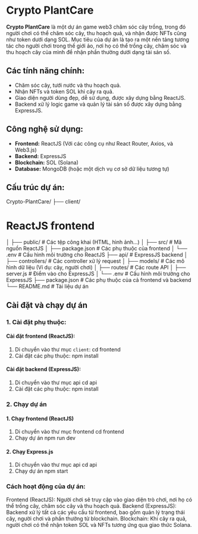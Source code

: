 # Crypto PlantCare

**Crypto PlantCare** là một dự án game web3 chăm sóc cây trồng, trong đó người chơi có thể chăm sóc cây, thu hoạch quả, và nhận được NFTs cũng như token dưới dạng SOL. Mục tiêu của dự án là tạo ra một nền tảng tương tác cho người chơi trong thế giới ảo, nơi họ có thể trồng cây, chăm sóc và thu hoạch cây của mình để nhận phần thưởng dưới dạng tài sản số.

## Các tính năng chính:
- Chăm sóc cây, tưới nước và thu hoạch quả.
- Nhận NFTs và token SOL khi cây ra quả.
- Giao diện người dùng đẹp, dễ sử dụng, được xây dựng bằng ReactJS.
- Backend xử lý logic game và quản lý tài sản số được xây dựng bằng ExpressJS.

## Công nghệ sử dụng:
- **Frontend:** ReactJS (Với các công cụ như React Router, Axios, và Web3.js)
- **Backend:** ExpressJS
- **Blockchain:** SOL (Solana)
- **Database:** MongoDB (hoặc một dịch vụ cơ sở dữ liệu tương tự)

## Cấu trúc dự án:

Crypto-PlantCare/ ├── client/ 
# ReactJS frontend 
│ ├── public/ # Các tệp công khai (HTML, hình ảnh...) 
│ ├── src/ # Mã nguồn ReactJS 
│ ├── package.json # Các phụ thuộc của frontend 
│ └── .env # Cấu hình môi trường cho ReactJS 
├── api/ # ExpressJS backend 
│ ├── controllers/ # Các controller xử lý request 
│ ├── models/ # Các mô hình dữ liệu (Ví dụ: cây, người chơi) 
│ ├── routes/ # Các route API 
│ ├── server.js # Điểm vào cho ExpressJS 
│ └── .env # Cấu hình môi trường cho ExpressJS 
├── package.json # Các phụ thuộc của cả frontend và backend 
└── README.md # Tài liệu dự án

## Cài đặt và chạy dự án

### 1. Cài đặt phụ thuộc:

#### Cài đặt frontend (ReactJS):
1. Di chuyển vào thư mục `client`:
   cd frontend
2. Cài đặt các phụ thuộc:
   npm install
#### Cài đặt backend (ExpressJS):
1. Di chuyển vào thư mục api
   cd api
2. Cài đặt các phụ thuộc:
   npm install

### 2. Chạy dự án

#### 1. Chạy frontend (ReactJS)
1. Di chuyển vào thư mục frontend
   cd frontend
2. Chạy dự án
   npm run dev
#### 2. Chạy Express.js
1. Di chuyển vào thư mục api
   cd api
2. Chạy dự án
   npm start


### Cách hoạt động của dự án:
Frontend (ReactJS): Người chơi sẽ truy cập vào giao diện trò chơi, nơi họ có thể trồng cây, chăm sóc cây và thu hoạch quả.
Backend (ExpressJS): Backend xử lý tất cả các yêu cầu từ frontend, bao gồm quản lý trạng thái cây, người chơi và phần thưởng từ blockchain.
Blockchain: Khi cây ra quả, người chơi có thể nhận token SOL và NFTs tương ứng qua giao thức Solana.


